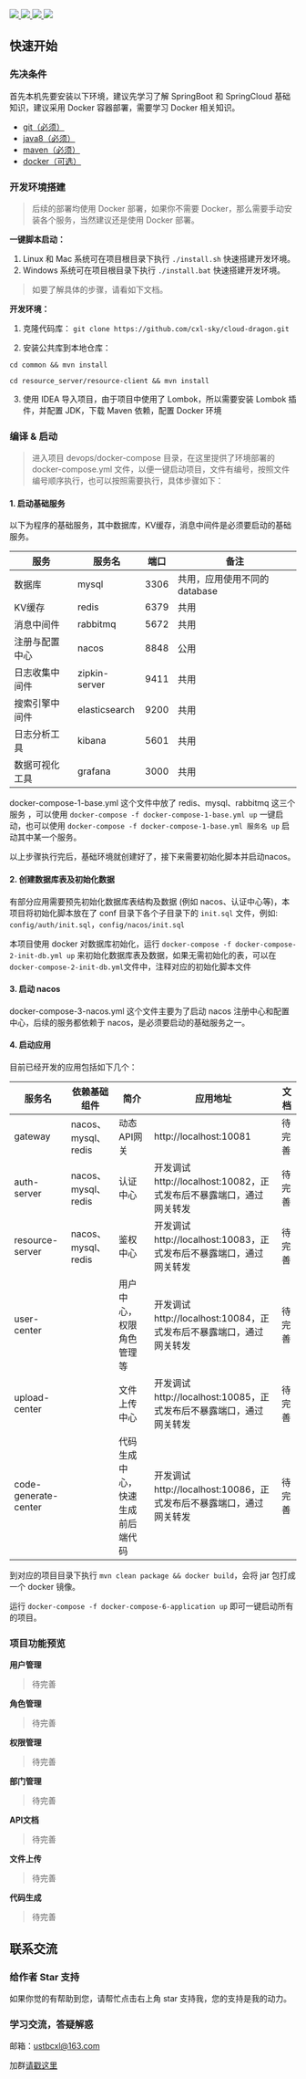 <p align="left">
	<a target="_blank" href="https://gitter.im/dragon_cloud/community?utm_source=badge&utm_medium=badge&utm_campaign=pr-badge">
		<img src="https://badges.gitter.im/dragon_cloud/community.svg" />
	</a>
    <a target="_blank" href="https://opensource.org/licenses/Apache-2.0">
		<img src="https://img.shields.io/badge/License-Apache%202.0-blue.svg" />
	</a>
	<a target="_blank" href="https://travis-ci.org/cxl-sky/cloud-dragon">
		<img src="https://travis-ci.org/cxl-sky/cloud-dragon.svg?branch=master" />
	</a>
    <a target="_blank" href="https://qm.qq.com/cgi-bin/qm/qr?k=gQw2MJysfnRTy9qKf8hWnK-xB24c__Dj&authKey=pxIxNHae0uFqcQenxT72xKQ3Isz3Xt5p9J+d2RCUPr2HaqLv+KElTKavXBPvgKsj&noverify=0">
		<img src="https://img.shields.io/badge/QQ%E7%BE%A4-878510003-blue" />
	</a>
</p>

## 快速开始

### 先决条件

首先本机先要安装以下环境，建议先学习了解 SpringBoot 和 SpringCloud 基础知识，建议采用 Docker 容器部署，需要学习 Docker 相关知识。

- [git（必须）](https://git-scm.com/)
- [java8（必须）](http://www.oracle.com/technetwork/java/javase/downloads/index.html)
- [maven（必须）](http://maven.apache.org/) 
- [docker（可选）](https://docs.docker.com/engine/install/) 


### 开发环境搭建
> 后续的部署均使用 Docker 部署，如果你不需要 Docker，那么需要手动安装各个服务，当然建议还是使用 Docker 部署。

**一键脚本启动：**
1. Linux 和 Mac 系统可在项目根目录下执行 `./install.sh` 快速搭建开发环境。  
2. Windows 系统可在项目根目录下执行 `./install.bat` 快速搭建开发环境。  
> 如要了解具体的步骤，请看如下文档。  

**开发环境：**

1. 克隆代码库： `git clone https://github.com/cxl-sky/cloud-dragon.git`

2. 安装公共库到本地仓库：

`cd common && mvn install`

`cd resource_server/resource-client && mvn install`

3. 使用 IDEA 导入项目，由于项目中使用了 Lombok，所以需要安装 Lombok 插件，并配置 JDK，下载 Maven 依赖，配置 Docker 环境

### 编译 & 启动
> 进入项目 devops/docker-compose 目录，在这里提供了环境部署的 docker-compose.yml 文件，以便一键启动项目，文件有编号，按照文件编号顺序执行，也可以按照需要执行，具体步骤如下：

#### 1. 启动基础服务
以下为程序的基础服务，其中数据库，KV缓存，消息中间件是必须要启动的基础服务。
     
|  服务           |   服务名         |  端口     | 备注                                            |
|----------------|-----------------|-----------|-------------------------------------------------|
|  数据库         |   mysql         |  3306     |  共用，应用使用不同的database     |
|  KV缓存         |   redis         |  6379     |  共用    |
|  消息中间件      |   rabbitmq      |  5672     |  共用                          |
|  注册与配置中心  |   nacos         |  8848     |  公用             |
|  日志收集中间件  |   zipkin-server |  9411     |  共用                          |
|  搜索引擎中间件  |   elasticsearch |  9200     |  共用    |
|  日志分析工具    |   kibana        |  5601     |  共用    |
|  数据可视化工具  |   grafana       |  3000     |  共用    |

docker-compose-1-base.yml 这个文件中放了 redis、mysql、rabbitmq 这三个服务 ，可以使用 `docker-compose -f docker-compose-1-base.yml up` 一键启动，也可以使用 `docker-compose -f docker-compose-1-base.yml 服务名 up` 启动其中某一个服务。

以上步骤执行完后，基础环境就创建好了，接下来需要初始化脚本并启动nacos。

#### 2. 创建数据库表及初始化数据
    
有部分应用需要预先初始化数据库表结构及数据 (例如 nacos、认证中心等)，本项目将初始化脚本放在了 conf 目录下各个子目录下的 `init.sql` 文件，例如: `config/auth/init.sql`，`config/nacos/init.sql`
    
本项目使用 docker 对数据库初始化，运行 `docker-compose -f docker-compose-2-init-db.yml up` 来初始化数据库表及数据，如果无需初始化的表，可以在 `docker-compose-2-init-db.yml`文件中，注释对应的初始化脚本文件


#### 3. 启动 nacos

docker-compose-3-nacos.yml 这个文件主要为了启动 nacos 注册中心和配置中心，后续的服务都依赖于 nacos，是必须要启动的基础服务之一。


#### 4. 启动应用
目前已经开发的应用包括如下几个：

| 服务名                     |  依赖基础组件             |   简介                        |  应用地址                 | 文档     |
|---------------------------|-------------------------|------------------------------|-------------------------|----------|
| gateway                   | nacos、mysql、redis      |  动态API网关                  |  http://localhost:10081  | 待完善    |
| auth-server               | nacos、mysql、redis      |  认证中心                     |  开发调试 http://localhost:10082，正式发布后不暴露端口，通过网关转发  | 待完善    |
| resource-server           | nacos、mysql、redis      |  鉴权中心                     |  开发调试 http://localhost:10083，正式发布后不暴露端口，通过网关转发  | 待完善    |
| user-center               |                         |    用户中心，权限角色管理等       |  开发调试 http://localhost:10084，正式发布后不暴露端口，通过网关转发  | 待完善    |
| upload-center             |                         |    文件上传中心                 |  开发调试 http://localhost:10085，正式发布后不暴露端口，通过网关转发  | 待完善    |
| code-generate-center      |                         |    代码生成中心，快速生成前后端代码 |  开发调试 http://localhost:10086，正式发布后不暴露端口，通过网关转发  | 待完善    |
到对应的项目目录下执行 `mvn clean package && docker build`，会将 jar 包打成一个 docker 镜像。

运行 `docker-compose -f docker-compose-6-application up` 即可一键启动所有的项目。


### 项目功能预览
**用户管理**
> 待完善

**角色管理**
> 待完善

**权限管理**
> 待完善

**部门管理**
> 待完善

**API文档**
> 待完善

**文件上传**
> 待完善

**代码生成**
> 待完善


## 联系交流


### 给作者 Star 支持

如果你觉的有帮助到您，请帮忙点击右上角 star 支持我，您的支持是我的动力。

### 学习交流，答疑解惑

邮箱：ustbcxl@163.com

加群[请戳这里](https://qm.qq.com/cgi-bin/qm/qr?k=gQw2MJysfnRTy9qKf8hWnK-xB24c__Dj&authKey=pxIxNHae0uFqcQenxT72xKQ3Isz3Xt5p9J+d2RCUPr2HaqLv+KElTKavXBPvgKsj&noverify=0)


